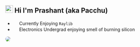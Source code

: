 ## <img src="https://cdn.discordapp.com/emojis/858551929927106560.png?v=1" width=24> Hi I'm Prashant (aka Pacchu)

- <img src="https://cdn.discordapp.com/emojis/860277067730649135.png?v=1" width=16> Currently Enjoying ```Raylib```<img src="https://cdn.discordapp.com/emojis/860277548947603457.png?v=1" width=16>
- <img src="https://cdn.discordapp.com/emojis/765200439901421590.png?v=1" width=16> Electronics Undergrad enjoying smell of burning silicon

<img src="https://user-images.githubusercontent.com/37984032/123756595-b53bd700-d8da-11eb-98ff-64143874c02f.gif" style="border-radius: 50%">
